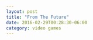 ```yaml
---
layout: post
title: "From The Future"
date: 2016-02-29T00:28:30-06:00
category: video games
---
```


